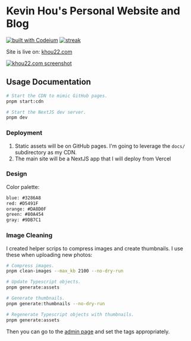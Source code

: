 # Kevin Hou's Personal Website and Blog

[![built with Codeium](https://codeium.com/badges/main)](https://codeium.com?repo_name=khou22%2Fkhou22.github.io) [![streak](https://codeium.com/badges/v2/user/kevin/streak)](https://codeium.com/profile/kevin)

Site is live on: [khou22.com](https://khou22.com?referrer=github&referrer_id=khou22.github.io)

[![khou22.com screenshot](https://khou22.github.io/media/programming/thumbnails/personal-website.png)](https://khou22.com?referrer=github&referrer_id=khou22.github.io)

## Usage Documentation

```bash
# Start the CDN to mimic GitHub pages.
pnpm start:cdn

# Start the NextJS dev server.
pnpm dev
```

### Deployment

1. Static assets will be on GitHub pages. I'm going to leverage the `docs/` subdirectory as my CDN.
2. The main site will be a NextJS app that I will deploy from Vercel

### Design

Color palette:

```txt
blue: #3286A8
red: #D5491F
orange: #DA8D0F
green: #80A454
gray: #9DB7C1
```

### Image Cleaning

I created helper scrips to compress images and create thumbnails. I use these when uploading new photos:

```sh
# Compress images.
pnpm clean-images --max_kb 2100 --no-dry-run

# Update Typescript objects.
pnpm generate:assets

# Generate thumbnails.
pnpm generate:thumbnails --no-dry-run

# Regenerate Typescript objects with thumbnails.
pnpm generate:assets
```

Then you can go to the [admin page](http://localhost:3000/admin/photos) and set the tags appropriately.
